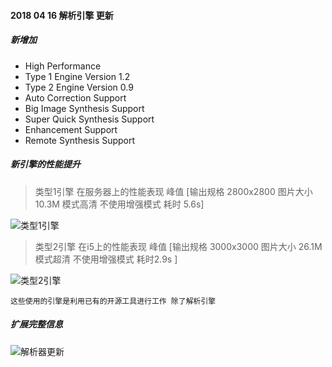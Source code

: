 ####  2018 04 16 解析引擎 更新
##### 新增加
- High Performance	
- Type 1 Engine Version	1.2
- Type 2 Engine Version	0.9
- Auto Correction Support	
- Big Image Synthesis Support	
- Super Quick Synthesis Support	
- Enhancement Support	
- Remote Synthesis Support
##### 新引擎的性能提升
> 类型1引擎  在服务器上的性能表现 峰值  [输出规格    2800x2800    图片大小  10.3M  模式高清  不使用增强模式  耗时 5.6s]

![类型1引擎 ](http://www.weicot.com/wp-content/uploads/2017/11/40_cpus.png)


> 类型2引擎 在i5上的性能表现  峰值   [输出规格    3000x3000  图片大小 26.1M  模式超清   不使用增强模式  耗时2.9s ]  

![类型2引擎](http://www.weicot.com/wp-content/uploads/2018/04/type-2.png)

`这些使用的引擎是利用已有的开源工具进行工作 除了解析引擎`
##### 扩展完整信息
![解析器更新](http://www.weicot.com/wp-content/uploads/2018/04/weicot-desger-tools.png)









